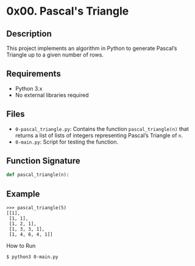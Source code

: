 # 0x00. Pascal's Triangle

## Description
This project implements an algorithm in Python to generate Pascal’s Triangle up to a given number of rows.

## Requirements
- Python 3.x
- No external libraries required

## Files
- `0-pascal_triangle.py`: Contains the function `pascal_triangle(n)` that returns a list of lists of integers representing Pascal’s Triangle of `n`.
- `0-main.py`: Script for testing the function.

## Function Signature
```python
def pascal_triangle(n):
```

## Example
```
>>> pascal_triangle(5)
[[1],
 [1, 1],
 [1, 2, 1],
 [1, 3, 3, 1],
 [1, 4, 6, 4, 1]]
```

How to Run
```
$ python3 0-main.py
```
